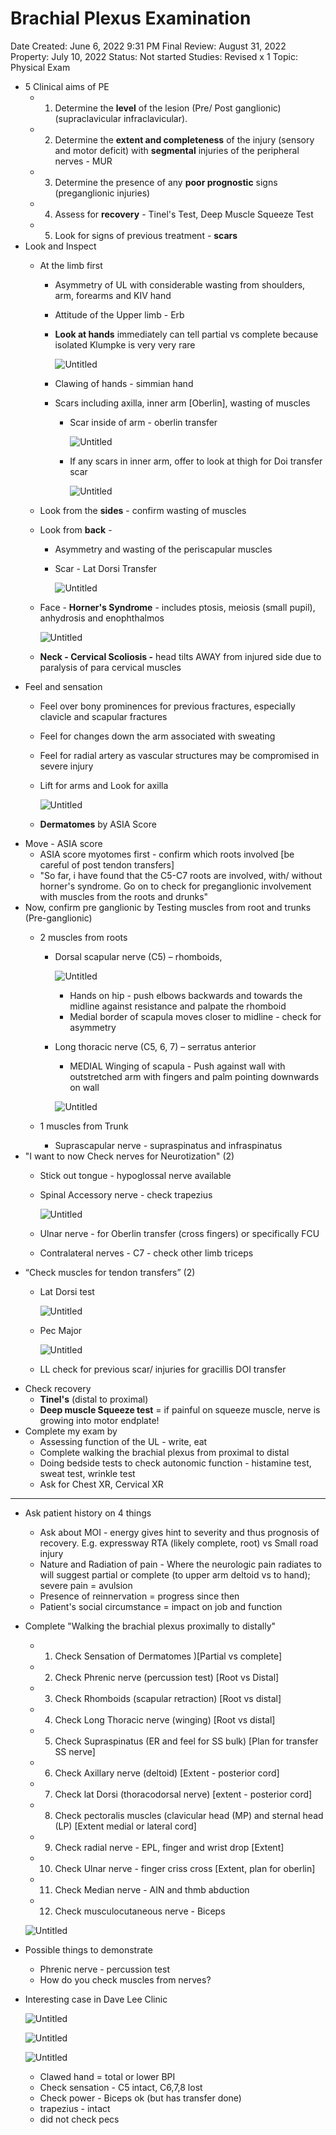 # Brachial Plexus Examination

Date Created: June 6, 2022 9:31 PM
Final Review: August 31, 2022
Property: July 10, 2022
Status: Not started
Studies: Revised x 1
Topic: Physical Exam

- 5 Clinical aims of PE
    - 1. Determine the **level** of the lesion (Pre/ Post ganglionic) (supraclavicular infraclavicular).
    - 2. Determine the **extent and completeness** of the injury (sensory and motor deficit) with **segmental** injuries of the peripheral nerves - MUR
    - 3. Determine the presence of any **poor prognostic** signs (preganglionic injuries)
    - 4. Assess for **recovery** - Tinel's Test, Deep Muscle Squeeze Test
    - 5. Look for signs of previous treatment - **scars**
- Look and Inspect
    - At the limb first
        - Asymmetry of UL with considerable wasting from shoulders, arm, forearms and KIV hand
        - Attitude of the Upper limb - Erb
        - **Look at hands** immediately can tell partial vs complete because isolated Klumpke is very very rare
            
            ![Untitled](Brachial%20Plexus%20Examination%209c8564f538e24148af2351c9c5f612ef/Untitled.png)
            
        - Clawing of hands - simmian hand
        - Scars including axilla, inner arm [Oberlin], wasting of muscles
            - Scar inside of arm - oberlin transfer
                
                ![Untitled](Brachial%20Plexus%20Examination%209c8564f538e24148af2351c9c5f612ef/Untitled%201.png)
                
            - If any scars in inner arm, offer to look at thigh for Doi transfer scar
                
                ![Untitled](Brachial%20Plexus%20Examination%209c8564f538e24148af2351c9c5f612ef/Untitled%202.png)
                
    - Look from the **sides** - confirm wasting of muscles
    - Look from **back** -
        - Asymmetry and wasting of the periscapular muscles
        - Scar - Lat Dorsi Transfer
            
            ![Untitled](Brachial%20Plexus%20Examination%209c8564f538e24148af2351c9c5f612ef/Untitled%203.png)
            
    - Face - **Horner's Syndrome** - includes ptosis, meiosis (small pupil), anhydrosis and enophthalmos
        
        ![Untitled](Brachial%20Plexus%20Examination%209c8564f538e24148af2351c9c5f612ef/Untitled%204.png)
        
    - **Neck - Cervical Scoliosis -** head tilts AWAY from injured side due to paralysis of para cervical muscles
- Feel and sensation
    - Feel over bony prominences for previous fractures, especially clavicle and scapular fractures
    - Feel for changes down the arm associated with sweating
    - Feel for radial artery as vascular structures may be compromised in severe injury
    - Lift for arms and Look for axilla
        
        ![Untitled](Brachial%20Plexus%20Examination%209c8564f538e24148af2351c9c5f612ef/Untitled%205.png)
        
    - **Dermatomes** by ASIA Score
- Move - ASIA score
    - ASIA score myotomes first - confirm which roots involved [be careful of post tendon transfers]
    - "So far, i have found that the C5-C7 roots are involved, with/ without horner's syndrome. Go on to check for preganglionic involvement with muscles from the roots and drunks"
- Now, confirm pre ganglionic by Testing muscles from root and trunks (Pre-ganglionic)
    - 2 muscles from roots
        - Dorsal scapular nerve (C5) – rhomboids,
            
            ![Untitled](Brachial%20Plexus%20Examination%209c8564f538e24148af2351c9c5f612ef/Untitled%206.png)
            
            - Hands on hip - push elbows backwards and towards the midline against resistance and palpate the rhomboid
            - Medial border of scapula moves closer to midline - check for asymmetry
        - Long thoracic nerve (C5, 6, 7) – serratus anterior
            - MEDIAL Winging of scapula - Push against wall with outstretched arm with fingers and palm pointing downwards on wall
            
            ![Untitled](Brachial%20Plexus%20Examination%209c8564f538e24148af2351c9c5f612ef/Untitled%207.png)
            
    - 1 muscles from Trunk
        - Suprascapular nerve - supraspinatus and infraspinatus
- "I want to now Check nerves for Neurotization" (2)
    - Stick out tongue - hypoglossal nerve available
    - Spinal Accessory nerve - check trapezius
        
        ![Untitled](Brachial%20Plexus%20Examination%209c8564f538e24148af2351c9c5f612ef/Untitled%208.png)
        
    - Ulnar nerve - for Oberlin transfer (cross fingers) or specifically FCU
    - Contralateral nerves - C7 - check other limb triceps
- “Check muscles for tendon transfers” (2)
    - Lat Dorsi test
        
        ![Untitled](Brachial%20Plexus%20Examination%209c8564f538e24148af2351c9c5f612ef/Untitled%209.png)
        
    - Pec Major
        
        ![Untitled](Brachial%20Plexus%20Examination%209c8564f538e24148af2351c9c5f612ef/Untitled%2010.png)
        
    - LL check for previous scar/ injuries for gracillis DOI transfer
- Check recovery
    - **Tinel's** (distal to proximal)
    - **Deep muscle Squeeze test** = if painful on squeeze muscle, nerve is growing into motor endplate!
- Complete my exam by
    - Assessing function of the UL - write, eat
    - Complete walking the brachial plexus from proximal to distal
    - Doing bedside tests to check autonomic function - histamine test, sweat test, wrinkle test
    - Ask for Chest XR, Cervical XR

---

- Ask patient history on 4 things
    - Ask about MOI - energy gives hint to severity and thus prognosis of recovery. E.g. expressway RTA (likely complete, root) vs Small road injury
    - Nature and Radiation of pain - Where the neurologic pain radiates to will suggest partial or complete (to upper arm deltoid vs to hand); severe pain = avulsion
    - Presence of reinnervation = progress since then
    - Patient's social circumstance = impact on job and function
- Complete "Walking the brachial plexus proximally to distally"
    - 1. Check Sensation of Dermatomes )[Partial vs complete]
    - 2. Check Phrenic nerve (percussion test) [Root vs Distal]
    - 3. Check Rhomboids (scapular retraction) [Root vs distal]
    - 4. Check Long Thoracic nerve (winging) [Root vs distal]
    - 5. Check Supraspinatus (ER and feel for SS bulk) [Plan for transfer SS nerve]
    - 6. Check Axillary nerve (deltoid) [Extent - posterior cord]
    - 7. Check lat Dorsi (thoracodorsal nerve) [extent - posterior cord]
    - 8. Check pectoralis muscles (clavicular head (MP) and sternal head (LP) [Extent medial or lateral cord]
    - 9. Check radial nerve - EPL, finger and wrist drop [Extent]
    - 10. Check Ulnar nerve - finger criss cross [Extent, plan for oberlin]
    - 11. Check Median nerve - AIN and thmb abduction
    - 12. Check musculocutaneous nerve - Biceps
    
    ![Untitled](Brachial%20Plexus%20Examination%209c8564f538e24148af2351c9c5f612ef/Untitled%2011.png)
    
- Possible things to demonstrate
    - Phrenic nerve - percussion test
    - How do you check muscles from nerves?
- Interesting case in Dave Lee Clinic
    
    ![Untitled](Brachial%20Plexus%20Examination%209c8564f538e24148af2351c9c5f612ef/Untitled%2012.png)
    
    ![Untitled](Brachial%20Plexus%20Examination%209c8564f538e24148af2351c9c5f612ef/Untitled%2013.png)
    
    ![Untitled](Brachial%20Plexus%20Examination%209c8564f538e24148af2351c9c5f612ef/Untitled%2014.png)
    
    - Clawed hand = total or lower BPI
    - Check sensation - C5 intact, C6,7,8 lost
    - Check power - Biceps ok (but has transfer done)
    - trapezius - intact
    - did not check pecs